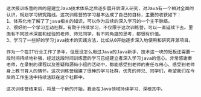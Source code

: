     这次报训练营的目的是建立Java技术体系之后逐步展开后深入研究，对Java有一个相对全面的认识，规划学习研究路线。这次训练营的学习基本达成了自己的目标，主要的收获如下：
    1、体系化地了解了了java相关的知识，可以作为后续的深入学习的一个主干脉络。
    2、很好的一个学习互动社群，有助于持续学习，不仅限于这次训练营，可以一直延续下去。里面有不同技术深度和经验的老师、师兄同学，有不同角度的思考，都很有价值。
    3、学习了一些好的学习java技术的实践方法，比如从0开始逐步深入地使用和研究开源项目。
    
    作为一个在IT行业工作了多年，但是没怎么用过Java的Java新手，技术这一块的短板还需要一段时间持续地补强，经过这段时间训练营的学习已经建立者深入学习java的信心。非常感谢秦老师，在录制的课程以及答疑和源码小组的活动中，都能感受到老师的责任与用心、感受到老师身上教书育人的情怀。这次训练营组建了很棒的学习社群，优秀的师兄、同学们，希望我们在今后的工作生活中持续活跃在这个社群中。
    
    这次训练营结束后，将是一个新的开始，我会在Java领域持续学习、深根其中。
